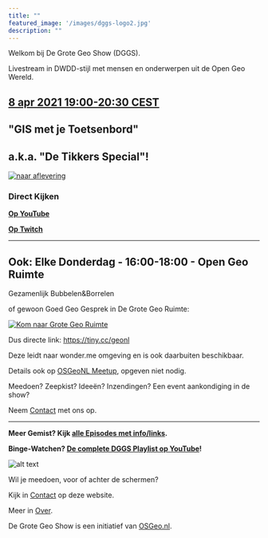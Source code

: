 ```yaml
---
title: ""
featured_image: '/images/dggs-logo2.jpg'
description: ""
---
```


Welkom bij De Grote Geo Show (DGGS).
   
Livestream in DWDD-stijl met mensen en onderwerpen uit de Open Geo Wereld.

## __[8 apr 2021 19:00-20:30 CEST](/episode/episode-0016/)__
## "GIS met je Toetsenbord" 
## a.k.a. "De Tikkers Special"!

[![naar aflevering](/images/episode-0016/episode-16-poster-s.jpg)](/episode/episode-0016/ "naar aflevering")

### Direct Kijken

__[Op YouTube](https://www.youtube.com/watch?v=iOiliIAorD4)__

__[Op Twitch](https://www.twitch.tv/osgeonl/schedule)__

____
## Ook: Elke Donderdag - 16:00-18:00 - Open Geo Ruimte

Gezamenlijk Bubbelen&Borrelen 

of gewoon Goed Geo Gesprek in De Grote Geo Ruimte:

[![Kom naar Grote Geo Ruimte](/images/grote-geo-ruimte-trans.jpg)](https://tiny.cc/geonl "naar Grote Geo Ruimte")
 
Dus directe link: https://tiny.cc/geonl

Deze leidt naar wonder.me omgeving en is ook daarbuiten beschikbaar.

Details ook op [OSGeoNL Meetup](https://www.meetup.com/OSGeoNL/events/lgjwdsyccdbgb/), opgeven niet nodig.


Meedoen? Zeepkist? Ideeën? Inzendingen? Een event aankondiging in de show?

Neem [Contact](/contact/) met ons op. 

____

__Meer Gemist? Kijk [alle Episodes met info/links](/episode).__ 
 
__Binge-Watchen? [De complete DGGS Playlist op YouTube](https://www.youtube.com/playlist?list=PLJMEnRQpAfZqCkhGh3lb3KUnXssK7Sk6C)!__

![alt text](/images/screenshots/episode-1-10.png "Episode #1-#10")

Wil je meedoen, voor of achter de schermen?

Kijk in [Contact](/contact/) op deze website.

Meer in [Over](/about/).

De Grote Geo Show is een initiatief van [OSGeo.nl](https://osgeo.nl).
                                                                   